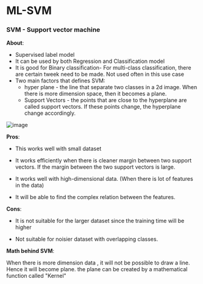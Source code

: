 # ML-SVM

### SVM - Support vector machine 

**About**:
- Supervised label model
- It can be used by both Regression and Classification model
- It is good for Binary classification- For multi-class classification, there are certain tweek need to be made. Not used often in this use case
- Two main factors that defines SVM:
  - hyper plane - the line that separate two classes in a 2d image. When there is more dimension space, then it becomes a plane. 
  - Support Vectors - the points that are close to the hyperplane are called support vectors. If these points change, the hyperplane change accordingly.
   
![image](https://user-images.githubusercontent.com/26898960/145583730-c77faff6-b334-40c2-9068-315299504ae5.png)


**Pros**:

- This works well with small dataset

- It works efficiently when there is cleaner margin between two support vectors. If the margin between the two support vectors is large.

- It works well with high-dimensional data. (When there is lot of features in the data)

- It will be able to find the complex relation between the features. 

**Cons**:

- It is not suitable for the larger dataset since the training time will be higher

- Not suitable for noisier dataset with overlapping classes.

**Math behind SVM**:

When there is more dimension data , it will not be possible to draw a line. Hence it will become plane. 
the plane can be created by a mathematical function called "Kernel"

